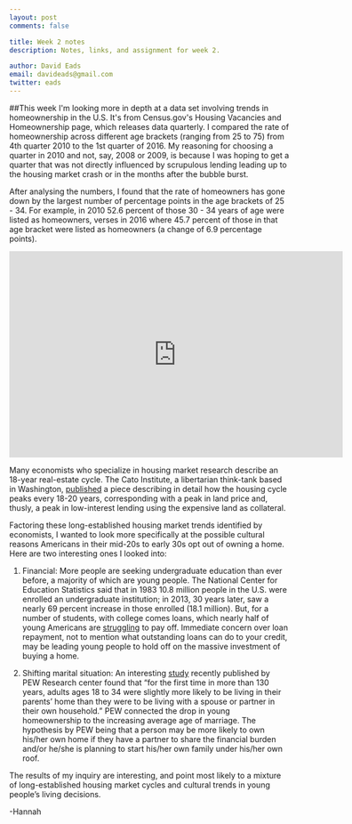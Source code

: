 ```yaml
---
layout: post
comments: false

title: Week 2 notes
description: Notes, links, and assignment for week 2.

author: David Eads
email: davideads@gmail.com
twitter: eads
---
```


##This week I'm looking more in depth at a data set involving trends in homeownership in the U.S.
It's from Census.gov's Housing Vacancies and Homeownership page, which releases data quarterly. I compared the rate of homeownership across different age brackets (ranging from 25 to 75) from 4th quarter 2010 to the 1st quarter of 2016. My reasoning for choosing a quarter in 2010 and not, say, 2008 or 2009, is because I was hoping to get a quarter that was not directly influenced by scrupulous lending leading up to the housing market crash or in the months after the bubble burst. 

After analysing the numbers, I found that the rate of homeowners has gone down by the largest number of percentage points in the age brackets of 25 - 34. For example, in 2010 52.6 percent of those 30 - 34 years of age were listed as homeowners, verses in 2016 where 45.7 percent of those in that age bracket were listed as homeowners (a change of 6.9 percentage points). 

<iframe width="600" height="371" seamless frameborder="0" scrolling="no" src="https://docs.google.com/a/u.northwestern.edu/spreadsheets/d/1VhO4XP0zdAi0AOk7B13hsZ8rIojsIxMMzkzkqhGVYoI/pubchart?oid=476115155&amp;format=image"></iframe>

Many economists who specialize in housing market research describe an 18-year real-estate cycle. The Cato Institute, a libertarian think-tank based in Washington, <a href="http://www.cato.org/publications/commentary/great-18year-real-estate-cycle" target="_blank">published</a> a piece describing in detail how the housing cycle peaks every 18-20 years, corresponding with a peak in land price and, thusly, a peak in low-interest lending using the expensive land as collateral. 

Factoring these long-established housing market trends identified by economists, I wanted to look more specifically at the possible cultural reasons Americans in their mid-20s to early 30s opt out of owning a home. Here are two interesting ones I looked into:

1) Financial: More people are seeking undergraduate education than ever before, a majority of which are young people. The National Center for Education Statistics said that in 1983 10.8 million people in the U.S. were enrolled an undergraduate institution; in 2013, 30 years later, saw a nearly 69 percent increase in those enrolled (18.1 million). But, for a number of students, with college comes loans, which nearly half of young Americans are <a href="http://www.wsj.com/articles/more-than-40-of-student-borrowers-arent-making-payments-1459971348" target="_blank">struggling</a> to pay off. Immediate concern over loan repayment, not to mention what outstanding loans can do to your credit, may be leading young people to hold off on the massive investment of buying a home.

2) Shifting marital situation: An interesting <a href="http://www.pewsocialtrends.org/2016/05/24/for-first-time-in-modern-era-living-with-parents-edges-out-other-living-arrangements-for-18-to-34-year-olds/" target="_blank">study</a> recently published by PEW Research center found that “for the first time in more than 130 years, adults ages 18 to 34 were slightly more likely to be living in their parents’ home than they were to be living with a spouse or partner in their own household.” PEW connected the drop in young homeownership to the increasing average age of marriage. The hypothesis by PEW being that a person may be more likely to own his/her own home if they have a partner to share the financial burden and/or he/she is planning to start his/her own family under his/her own roof. 

The results of my inquiry are interesting, and point most likely to a mixture of long-established housing market cycles and cultural trends in young people’s living decisions. 

-Hannah
